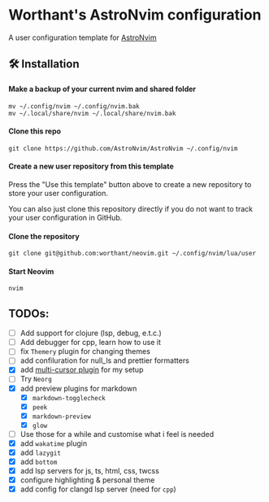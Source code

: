# Worthant's AstroNvim configuration

A user configuration template for [AstroNvim](https://github.com/AstroNvim/AstroNvim)

## 🛠️ Installation

#### Make a backup of your current nvim and shared folder

```shell
mv ~/.config/nvim ~/.config/nvim.bak
mv ~/.local/share/nvim ~/.local/share/nvim.bak
```

#### Clone this repo

```shell
git clone https://github.com/AstroNvim/AstroNvim ~/.config/nvim
```

#### Create a new user repository from this template

Press the "Use this template" button above to create a new repository to store your user configuration.

You can also just clone this repository directly if you do not want to track your user configuration in GitHub.

#### Clone the repository

```shell
git clone git@github.com:worthant/neovim.git ~/.config/nvim/lua/user
```

#### Start Neovim

```shell
nvim
```

## TODOs:

- [ ] Add support for clojure (lsp, debug, e.t.c.)
- [ ] Add debugger for cpp, learn how to use it 
- [ ] fix `Themery` plugin for changing themes
- [ ] add confiluration for null_ls and prettier formatters
- [x] add [multi-cursor plugin](https://github.com/smoka7/multicursors.nvim) for my setup
- [ ] Try `Neorg`
- [x] add preview plugins for markdown
    - [x] `markdown-togglecheck`
    - [x] `peek`
    - [x] `markdown-preview`
    - [x] `glow`
- [ ] Use those for a while and customise what i feel is needed
- [x] add `wakatime` plugin
- [x] add `lazygit`
- [x] add `bottom`
- [x] add lsp servers for js, ts, html, css, twcss
- [x] configure highlighting & personal theme
- [x] add config for clangd lsp server (need for `cpp`)

